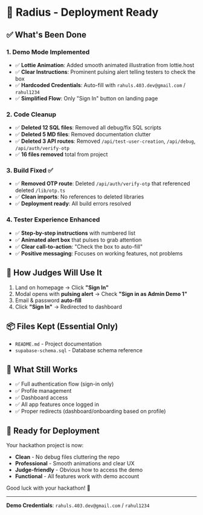 # 🚀 Radius - Deployment Ready

## ✅ What's Been Done

### 1. Demo Mode Implemented

- ✅ **Lottie Animation**: Added smooth animated illustration from lottie.host
- ✅ **Clear Instructions**: Prominent pulsing alert telling testers to check the box
- ✅ **Hardcoded Credentials**: Auto-fill with `rahuls.403.dev@gmail.com` / `rahul1234`
- ✅ **Simplified Flow**: Only "Sign In" button on landing page

### 2. Code Cleanup

- ✅ **Deleted 12 SQL files**: Removed all debug/fix SQL scripts
- ✅ **Deleted 5 MD files**: Removed documentation clutter
- ✅ **Deleted 3 API routes**: Removed `/api/test-user-creation`, `/api/debug`, `/api/auth/verify-otp`
- ✅ **16 files removed** total from project

### 3. Build Fixed ✅

- ✅ **Removed OTP route**: Deleted `/api/auth/verify-otp` that referenced deleted `/lib/otp.ts`
- ✅ **Clean imports**: No references to deleted libraries
- ✅ **Deployment ready**: All build errors resolved

### 4. Tester Experience Enhanced

- ✅ **Step-by-step instructions** with numbered list
- ✅ **Animated alert box** that pulses to grab attention
- ✅ **Clear call-to-action**: "Check the box to auto-fill"
- ✅ **Positive messaging**: Focuses on working features, not problems

## 🎯 How Judges Will Use It

1. Land on homepage → Click **"Sign In"**
2. Modal opens with **pulsing alert** → Check **"Sign in as Admin Demo 1"**
3. Email & password **auto-fill**
4. Click **"Sign In"** → Redirected to dashboard

## 📦 Files Kept (Essential Only)

- `README.md` - Project documentation
- `supabase-schema.sql` - Database schema reference

## 🔧 What Still Works

- ✅ Full authentication flow (sign-in only)
- ✅ Profile management
- ✅ Dashboard access
- ✅ All app features once logged in
- ✅ Proper redirects (dashboard/onboarding based on profile)

## 🚀 Ready for Deployment

Your hackathon project is now:

- **Clean** - No debug files cluttering the repo
- **Professional** - Smooth animations and clear UX
- **Judge-friendly** - Obvious how to access the demo
- **Functional** - All features work with demo account

Good luck with your hackathon! 🎉

---

**Demo Credentials**: `rahuls.403.dev@gmail.com` / `rahul1234`
